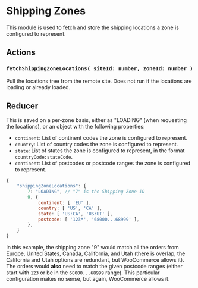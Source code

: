 Shipping Zones
==============

This module is used to fetch and store the shipping locations a zone is configured to represent.

## Actions

### `fetchShippingZoneLocations( siteId: number, zoneId: number )`

Pull the locations tree from the remote site. Does not run if the locations are loading or already loaded.

## Reducer

This is saved on a per-zone basis, either as "LOADING" (when requesting the locations), or an object with the following properties:
* `continent`: List of continent codes the zone is configured to represent.
* `country`: List of country codes the zone is configured to represent.
* `state`: List of states the zone is configured to represent, in the format `countryCode:stateCode`.
* `continent`: List of postcodes or postcode ranges the zone is configured to represent.

```js
{
	"shippingZoneLocations": {
		7: "LOADING", // "7" is the Shipping Zone ID
		9, {
			continent: [ 'EU' ],
			country: [ 'US', 'CA' ],
			state: [ 'US:CA', 'US:UT' ],
			postcode: [ '123*', '68000...68999' ],
		},
	}
}
```

In this example, the shipping zone "9" would match all the orders from Europe, United States, Canada, California, and Utah
(there is overlap, the California and Utah options are redundant, but WooCommerce allows it). The orders would **also** need
to match the given postcode ranges (either start with `123` or be in the `68000...68999` range). This particular configuration
makes no sense, but again, WooCommerce allows it.
